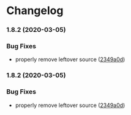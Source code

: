 # Changelog


### 1.8.2 (2020-03-05)


### Bug Fixes

* properly remove leftover source ([2349a0d](https://github.com/PeterMosmans/ansible-role-virtualbox-guest/commit/2349a0df331fdda985c3b339fe79b1b5eb0128e8))

### 1.8.2 (2020-03-05)


### Bug Fixes

* properly remove leftover source ([2349a0d](https://github.com/PeterMosmans/ansible-role-virtualbox-guest/commit/2349a0df331fdda985c3b339fe79b1b5eb0128e8))
